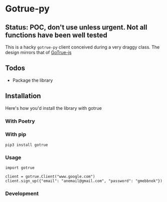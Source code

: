 
# Gotrue-py

## Status: POC, don't use unless urgent. Not all functions have been well tested
This is a hacky `gotrue-py` client conceived during a very draggy class. The design mirrors that of [GoTrue-js](https://github.com/supabase/gotrue-js/blob/master/infra/db/00-schema.sql)

## Todos 
- Package the library

## Installation

Here's how you'd install the library with gotrue 
### With Poetry


### With pip
`pip3 install gotrue`


### Usage
```
import gotrue

client = gotrue.Client("www.google.com")
client.sign_up({"email": "anemail@gmail.com", "password": "gmebbnok"})

```


### Development

